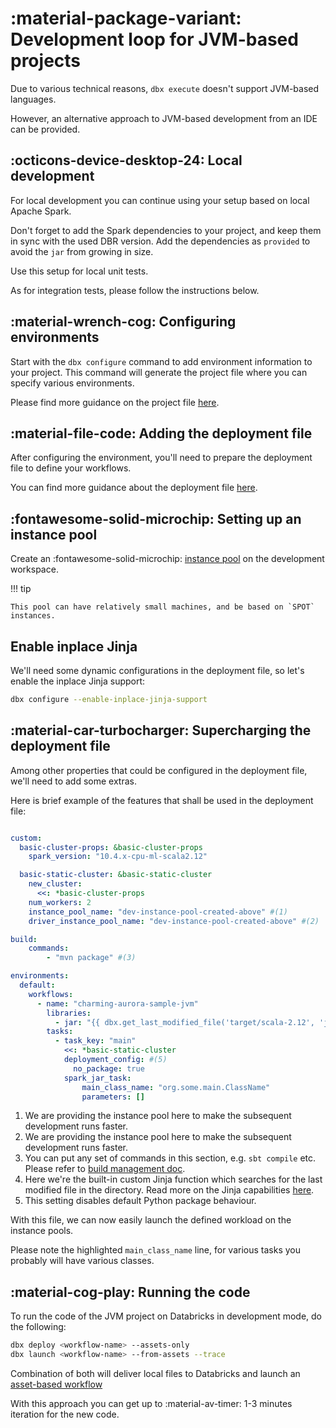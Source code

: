 # :material-package-variant: Development loop for JVM-based projects

Due to various technical reasons, `dbx execute` doesn't support JVM-based languages.

However, an alternative approach to JVM-based development from an IDE can be provided.

## :octicons-device-desktop-24: Local development

For local development you can continue using your setup based on local Apache Spark.

Don't forget to add the Spark dependencies to your project, and keep them in sync with the used DBR version.
Add the dependencies as `provided` to avoid the `jar` from growing in size.

Use this setup for local unit tests.

As for integration tests, please follow the instructions below.

## :material-wrench-cog: Configuring environments

Start with the `dbx configure` command to add environment information to your project.
This command will generate the project file where you can specify various environments.

Please find more guidance on the project file [here](../../reference/project.md).

## :material-file-code: Adding the deployment file

After configuring the environment, you'll need to prepare the deployment file to define your workflows.

You can find more guidance about the deployment file [here](../../reference/deployment.md).

## :fontawesome-solid-microchip: Setting up an instance pool

Create an :fontawesome-solid-microchip: [instance pool](https://docs.databricks.com/clusters/instance-pools/index.html)
on the development workspace.

!!! tip

    This pool can have relatively small machines, and be based on `SPOT` instances.

## Enable inplace Jinja

We'll need some dynamic configurations in the deployment file, so let's enable the inplace Jinja support:

```bash
dbx configure --enable-inplace-jinja-support
```

## :material-car-turbocharger: Supercharging the deployment file

Among other properties that could be configured in the deployment file, we'll need to add some extras.

Here is brief example of the features that shall be used in the deployment file:

```yaml title="conf/deployment.yml" hl_lines="28"

custom:
  basic-cluster-props: &basic-cluster-props
    spark_version: "10.4.x-cpu-ml-scala2.12"

  basic-static-cluster: &basic-static-cluster
    new_cluster:
      <<: *basic-cluster-props
    num_workers: 2
    instance_pool_name: "dev-instance-pool-created-above" #(1)
    driver_instance_pool_name: "dev-instance-pool-created-above" #(2)

build:
    commands:
        - "mvn package" #(3)

environments:
  default:
    workflows:
      - name: "charming-aurora-sample-jvm"
        libraries:
          - jar: "{{ dbx.get_last_modified_file('target/scala-2.12', 'jar') }}" #(4)
        tasks:
          - task_key: "main"
            <<: *basic-static-cluster
            deployment_config: #(5)
              no_package: true
            spark_jar_task:
                main_class_name: "org.some.main.ClassName"
                parameters: []

```

1. We are providing the instance pool here to make the subsequent development runs faster.
2. We are providing the instance pool here to make the subsequent development runs faster.
3. You can put any set of commands in this section, e.g. `sbt compile` etc. Please refer
   to [build management doc](../../features/build_management.md).
4. Here we're the built-in custom Jinja function which searches for the last modified file in the directory.
   Read more on the Jinja capabilities [here](../../features/jinja_support.md).
5. This setting disables default Python package behaviour.

With this file, we can now easily launch the defined workload on the instance pools.

Please note the highlighted `main_class_name` line, for various tasks you probably will have various classes.

## :material-cog-play: Running the code

To run the code of the JVM project on Databricks in development mode, do the following:

```bash
dbx deploy <workflow-name> --assets-only
dbx launch <workflow-name> --from-assets --trace
```

Combination of both will deliver local files to Databricks and launch
an [asset-based workflow](../../features/assets.md)

With this approach you can get up to :material-av-timer: 1-3 minutes iteration for the new code.
